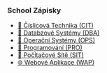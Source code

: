### School Zápisky
- <a href="https://github.com/neostetic/School-Zapisky/tree/main/CIT">💯 Číslicová Technika (CIT)</a>
- <a href="https://github.com/neostetic/School-Zapisky/tree/main/DBA">📂 Databzové Systémy (DBA)</a>
- <a href="https://github.com/neostetic/School-Zapisky/tree/main/OPS">📴 Operační Systémy (OPS)</a>
- <a href="https://github.com/neostetic/School-Zapisky/blob/main/PRO/README.md">💾 Programování (PRO)</a>
- <a href="https://github.com/neostetic/School-Zapisky/tree/main/SIT">🔌 Počítačové Sítě (SIT)</a>
- <a href="https://github.com/neostetic/School-Zapisky/tree/main/WAP">🌐 Webové Aplikace (WAP)</a>
